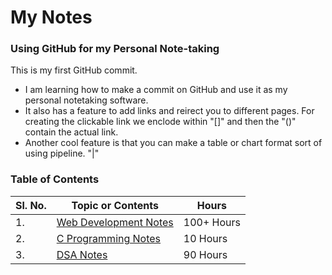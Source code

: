 # My Notes

### Using GitHub for my Personal Note-taking

This is my first GitHub commit. 
- I am learning how to make a commit on GitHub and use it as my personal notetaking software. 
- It also has a feature to add links and reirect you to different pages. For creating the clickable link we enclode within "[]" and then the "()" contain the actual link.
- Another cool feature is that you can make a table or chart format sort of using pipeline. "|"

### Table of Contents
| Sl. No.| Topic or Contents | Hours |
|--------|-------------------|-------|
| 1. | [Web Development Notes](./webdev.md) | 100+ Hours |
| 2. | [C Programming Notes](./Clanguage.md) | 10 Hours |
| 3. | [DSA Notes](./Clanguage.md) | 90 Hours |



